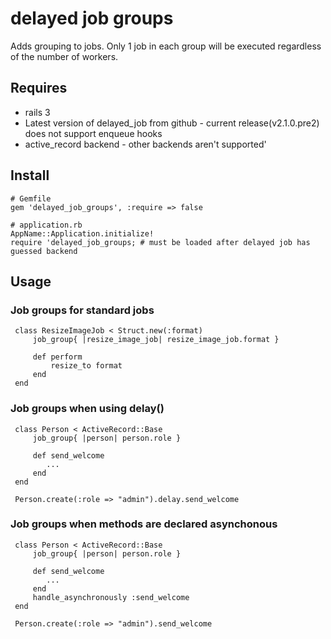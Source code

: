 delayed job groups
==================

Adds grouping to jobs. Only 1 job in each group will be executed regardless of the number of workers.


Requires
--------

* rails 3
* Latest version of delayed_job from github - current release(v2.1.0.pre2) does not support enqueue hooks
* active_record backend - other backends aren't supported'


Install
-------

    # Gemfile
    gem 'delayed_job_groups', :require => false
  
    # application.rb
    AppName::Application.initialize!
    require 'delayed_job_groups; # must be loaded after delayed job has guessed backend 

Usage
-----

### Job groups for standard jobs ###

	 class ResizeImageJob < Struct.new(:format)
		 job_group{ |resize_image_job| resize_image_job.format }
		
		 def perform
			 resize_to format
		 end
	 end

	
### Job groups when using delay() ###

	 class Person < ActiveRecord::Base
		 job_group{ |person| person.role }
		
		 def send_welcome
		    ...
		 end
	 end
	
	 Person.create(:role => "admin").delay.send_welcome
	
### Job groups when methods are declared asynchonous ###

	 class Person < ActiveRecord::Base
		 job_group{ |person| person.role }

		 def send_welcome
		    ...
		 end
		 handle_asynchronously :send_welcome
	 end

	 Person.create(:role => "admin").send_welcome
